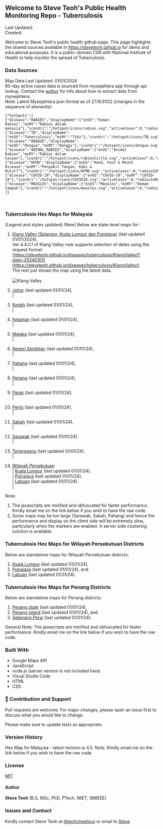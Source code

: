 ﻿## Welcome to Steve Teoh's Public Health Monitoring Repo - Tuberculosis

Last Updated: 
<br/>Created:  

Welcome to Steve Teoh's public health github page. This page highlights the shared sources available in _https://steveteoh.github.io_ for demo and educational purposes. It is a public-domain CSR with National Institute of Health to help monitor the spread of Tuberculosis.

### Data Sources
Map Data Last Updated: 01/01/2024<br>
60-day active cases data is sourced from mysejahtera app through api lookup. Contact the [author](mailto:chteoh@ieee.org?subject=Mysejahtera "Mysejahtera") for info about how to extract data from mysejahtera.<br>
Note: 
Latest Mysejahtera json format as of 27/9/2022 (changes in the sequence of elements):
```
{"hotSpots":[
{"disease":"RABIES","displayName":{"enUS":"Human Rabies","msMY":"Rabies dalam manusia"},"iconUri":"/hotspot/icons/rabies.svg","activeCases":0,"radiusInMeters":1000.0,"durationInDays":90},
{"disease":"TB","displayName":{"enUS":"Tuberculosis","msMY":"Tibi"},"iconUri":"/hotspot/icons/TB.svg","activeCases":0,"radiusInMeters":1000.0,"durationInDays":60},
{"disease":"DENGUE","displayName":{"enUS":"Dengue","msMY":"Denggi"},"iconUri":"/hotspot/icons/dengue.svg","activeCases":0,"radiusInMeters":200.0,"durationInDays":14},
{"disease":"ANIMAL_RABIES","displayName":{"enUS":"Animal Rabies","msMY":"Rabies dalam haiwan"},"iconUri":"/hotspot/icons/rabiesCircle.svg","activeCases":0,"radiusInMeters":5000.0,"durationInDays":180},
{"disease":"HFMD","displayName":{"enUS":"Hand, Foot & Mouth Disease","msMY":"Penyakit Tangan, Kaki & Mulut?"},"iconUri":"/hotspot/icons/HFMD.svg","activeCases":0,"radiusInMeters":5000.0,"durationInDays":7},
{"disease":"COVID-19","displayName":{"enUS":"COVID-19","msMY":"COVID-19"},"iconUri":"/hotspot/icons/COVID19.svg","activeCases":0,"radiusInMeters":1000.0,"durationInDays":14},
{"disease":"MEASLES","displayName":{"enUS":"Measles","msMY":"Demam Campak"},"iconUri":"/hotspot/icons/measles.svg","activeCases":0,"radiusInMeters":1000.0,"durationInDays":25}
]}
```
<br>

### Tuberculosis Hex Maps for Malaysia
(Legend and styles updated)  (New)
Below are state-level maps for : <br>
1. [Klang Valley (Selangor, Kuala Lumpur dan Putrajaya)](https://steveteoh.github.io/diseases/tuberculosis/KlangValley/) (last updated 01/01/2024), <br>
   Ver 4.4.0.1 of Klang Valley now supports selection of dates using the request format: <br>
   [https://steveteoh.github.io/diseases/tuberculosis/KlangValley/?date=20240101](https://steveteoh.github.io/diseases/tuberculosis/KlangValley/) <br>
   The rest just shows the map using the latest data. <br><br>   ![Klang Valley](https://steveteoh.github.io/img/tb-klangvalley.jpg)

2. [Johor](http://steveteoh.github.io/diseases/tuberculosis/Johor/?date=20230611) (last updated 01/01/24), <br>        |
3. [Kedah](https://steveteoh.github.io/diseases/tuberculosis/Kedah/?date=20230611) (last updated 01/01/24), <br>  |
4. [Kelantan](https://steveteoh.github.io/diseases/tuberculosis/Kelantan/?date=20230611) (last updated 01/01/24), <br>  |
5. [Melaka](http://steveteoh.github.io/diseases/tuberculosis/Melaka/?date=20230611) (last updated 01/01/24), <br>  |
6. [Negeri Sembilan](http://steveteoh.github.io/diseases/tuberculosis/NegeriSembilan/?date=20230611) (last updated 01/01/24), <br>  |
7. [Pahang](https://steveteoh.github.io/diseases/tuberculosis/Pahang/?date=20230611) (last updated 01/01/24), <br>  |
8. [Penang](http://steveteoh.github.io/diseases/tuberculosis/Penang/?date=20230611) (last updated 01/01/24), <br>  |
9. [Perak](https://steveteoh.github.io/diseases/tuberculosis/Perak/?date=20230611) (last updated 01/01/24), <br>  |
10. [Perlis](https://steveteoh.github.io/diseases/tuberculosis/Perlis/?date=20230611) (last updated 01/01/24), <br>  |
11. [Sabah](http://steveteoh.github.io/diseases/tuberculosis/Sabah/?date=20230611) (last updated 01/01/24), <br>  |
12. [Sarawak](http://steveteoh.github.io/diseases/tuberculosis/Sarawak/?date=20230611) (last updated 01/01/24), <br>  |
13. [Terengganu](https://steveteoh.github.io/diseases/tuberculosis/Terengganu/?date=20230611) (last updated 01/01/24), <br>  |
14. [Wilayah Persekutuan](http://steveteoh.github.io/diseases/tuberculosis/Wilayah/) <br>  |
    [Kuala Lumpur](http://steveteoh.github.io/diseases/tuberculosis/KualaLumpur/) (last updated 01/01/24), <br>  |
    [Putrajaya](http://steveteoh.github.io/diseases/tuberculosis/Putrajaya/) (last updated 01/01/24), <br>  |
    [Labuan](http://steveteoh.github.io/diseases/tuberculosis/Labuan/) (last updated 01/01/24).<br>  | 
 
Note: 
1. The javascripts are minified and obfuscated for faster performance. Kindly email me on the link below if you wish to have the raw code. 
2. Some maps may be too large (Sarawak, Sabah, Pahang) and hence the performance and display on the client side will be extremely slow, particularly when the markers are enabled. 
   A server side clustering solution is available.


### Tuberculosis Hex Maps for Wilayah Persekutuan Districts
Below are standalone maps for Wilayah Persekutuan districts: <br>
1. [Kuala Lumpur](http://steveteoh.github.io/diseases/tuberculosis/KualaLumpur) (last updated 01/01/24),<br>
2. [Putrajaya](http://steveteoh.github.io/diseases/tuberculosis/Putrajaya) (last updated 01/01/24), and<br>
3. [Labuan](http://steveteoh.github.io/diseases/tuberculosis/Labuan) (last updated 01/01/24).<br>

### Tuberculosis Hex Maps for Penang Districts
Below are standalone maps for Penang districts: <br>
1. [Penang state](http://steveteoh.github.io/diseases/tuberculosis/Penang/index.html) (last updated 01/01/24),  <br>
2. [Penang island](http://steveteoh.github.io/diseases/tuberculosis/Penang/island.html) (last updated 01/01/24), and  <br>
3. [Seberang Perai](http://steveteoh.github.io/diseases/tuberculosis/Penang/perai.html) (last updated 01/01/24). <br>

General Note: The javascripts are minified and obfuscated for faster performance. Kindly email me on the link below if you wish to have the raw code. 


### Built With

- Google Maps API
- JavaScript
- node.js (server version is not included here)
- Visual Studio Code
- HTML
- CSS

### 🤝 Contribution and Support
Pull requests are welcome. For major changes, please open an issue first to discuss what you would like to change.

Please make sure to update tests as appropriate.

### Version History
Hex Map for Malaysia - latest revision is 4.5.
Note: Kindly email me on the link below if you wish to have the raw code. 

### License
[MIT](https://steveteoh.github.io/diseases/tuberculosis/LICENSE)

#### Author
**Steve Teoh** (B.S, MSc, PhD, PTech, MIET, SMIEEE)

### Issues and Contact
Kindly contact Steve Teoh at [@teohcheehooi](https://twitter.com/teohcheehooi) or email to [Steve](mailto:chteoh@ieee.org?subject=Map "Map")

